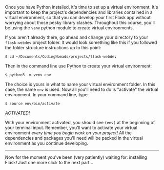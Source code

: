 Once you have Python installed, it's time to set up a virtual environment. It's important to keep the project's dependencies and libraries contained in a virtual environment, so that you can develop your first Flask app without worrying about those pesky library clashes. Throughout this course, you'll be using the `venv` python module to create virtual environments.

If you aren't already there, go ahead and change your directory to your `flask-webdev` project folder. It would look something like this if you followed the folder structure instructions up to this point:

```bash
$ cd ~/Documents/CodingNomads/projects/flask-webdev
```

Then in the command line use Python to create your virtual environment:

```python
$ python3 -m venv env
```

The choice is yours in what to name your virtual environment folder. In this case, the name `env` is used. Now all you'll need to do is "activate" the virtual environment. In your command line, type:

```bash
$ source env/bin/activate
```

_ACTIVATED!_

With your environment activated, you should see `(env)` at the beginning of your terminal input. Remember, you'll want to activate your virtual environment *every time you begin work on your project*! All the dependencies and packages you'll need will be packed in the virtual environment as you continue developing.

___

Now for the moment you've been (very patiently) waiting for: installing Flask! Just one more click to the next part...